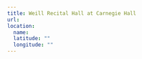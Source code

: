 ```yaml
---
title: Weill Recital Hall at Carnegie Hall
url:
location:
  name:
  latitude: ""
  longitude: ""
---
```

